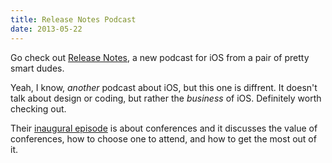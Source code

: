 ```yaml
---
title: Release Notes Podcast
date: 2013-05-22
---
```


Go check out [Release Notes](http://releasenotes.tv), a new podcast for iOS from a pair of pretty smart dudes.

Yeah, I know, _another_ podcast about iOS, but this one is diffrent. It doesn't talk about design or coding, but rather the _business_ of iOS. Definitely worth checking out.

Their [inaugural episode](http://releasenotes.tv/1-conference-junkies/) is about conferences and it discusses the value of conferences, how to choose one to attend, and how to get the most out of it.

